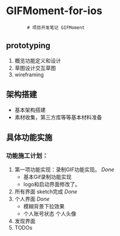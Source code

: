 # GIFMoment-for-ios
	        # 项目开发笔记 GIFMoment

## prototyping
1. 概览功能定义和设计
2. 草图设计交互草图
3. wireframing
				 
## 架构搭建
- 基本架构搭建
- 素材收集，第三方库等等基本材料准备
## 具体功能实施
### 功能施工计划：
1.  第一项功能实现：录制GIF功能实现。                      *Done*
	 - 基本Gif录制功能实现
	 -  logo和启动界面修改了。
2. 所有界面 sketch完成                                  *Done*
3. 个人界面						           *Done*
	- 模糊背景下拉效果
	- 个人账号状态 个人头像
4. 发现界面
5. TODOs